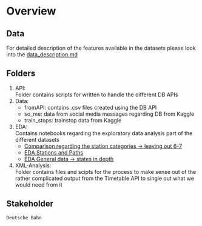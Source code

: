 # Overview

## Data

For detailed description of the features available in the datasets please look into the [data_description.md](data_description.md)

## Folders

1) API:<br> Folder contains scripts for written to handle the different DB APIs
2) Data:
    - fromAPI: contains .csv files created using the DB API
    - so_me: data from social media messages regarding DB from Kaggle
    - train_stops: trainstop data from Kaggle
3) EDA: <br>Contains notebooks regarding the exploratory data analysis part of the different datasets
    - [Comparison regarding the station categories -> leaving out 6-7](/Users/mnykth/Documents/fullstack_greenbootcamps/Final_Project_Ideas/SavingDB/EDA/data_collecting_comparison.ipynb)
    - [EDA Stations and Paths](/Users/mnykth/Documents/fullstack_greenbootcamps/Final_Project_Ideas/SavingDB/EDA/EDA_Stations_Paths.ipynb)
    - [EDA General data -> states in depth](/Users/mnykth/Documents/fullstack_greenbootcamps/Final_Project_Ideas/SavingDB/EDA/eda_general_data.ipynb)<br>
4) XML-Analysis: <br>Folder contains files and scipts for the process to make sense out of the rather complicated output from the Timetable API to single out what we would need from it

## Stakeholder
`Deutsche Bahn`



